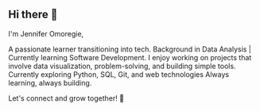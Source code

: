 ## Hi there 👋
 I'm Jennifer Omoregie,
 
 A passionate learner transitioning into tech.
Background in Data Analysis | Currently learning Software Development.
I enjoy working on projects that involve data visualization, problem-solving, and building simple tools.
 Currently exploring Python, SQL, Git, and web technologies
Always learning, always building.

Let's connect and grow together! 🚀

<!--
**Jenny-light/Jenny-light** is a ✨ _special_ ✨ repository because its `README.md` (this file) appears on your GitHub profile.

Here are some ideas to get you started:

- 🔭 I’m currently working on ...
- 🌱 I’m currently learning ...
- 👯 I’m looking to collaborate on ...
- 🤔 I’m looking for help with ...
- 💬 Ask me about ...
- 📫 How to reach me: ...
- 😄 Pronouns: ...
- ⚡ Fun fact: ...
-->
